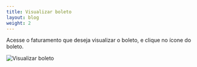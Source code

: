 ```yaml
---
title: Visualizar boleto
layout: blog
weight: 2
---
```

Acesse o faturamento que deseja visualizar o boleto, e clique no ícone do boleto.

![Visualizar boleto](/images/uploads/tela-visualizar-boleto.png "Visualizar boleto")
